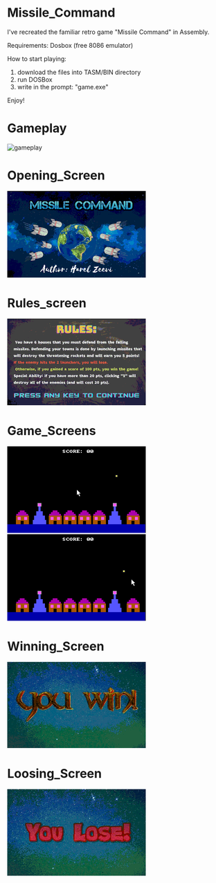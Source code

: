 # Missile_Command
I've recreated the familiar retro game "Missile Command" in Assembly. 

Requirements:
  Dosbox (free 8086 emulator)
 
 How to start playing:
  1. download the files into TASM/BIN directory
  2. run DOSBox 
  3. write in the prompt: "game.exe"
 
 Enjoy!

# Gameplay
![gameplay](https://github.com/HarelZeevi/Missile_Command/blob/main/screenshots/td_009.gif)

# Opening_Screen
![opening screen](https://github.com/HarelZeevi/Missile_Command/blob/main/screenshots/td_009.png)


# Rules_screen
![rules_screen](https://github.com/HarelZeevi/Missile_Command/blob/main/screenshots/td_010.png)


# Game_Screens
![game_screen1](https://github.com/HarelZeevi/Missile_Command/blob/main/screenshots/td_011.png)
![game_screen2](https://github.com/HarelZeevi/Missile_Command/blob/main/screenshots/td_012.png)

# Winning_Screen
![winning](https://github.com/HarelZeevi/Missile_Command/blob/main/pic3.bmp)

# Loosing_Screen
![loosing](https://github.com/HarelZeevi/Missile_Command/blob/main/pic4.bmp)
